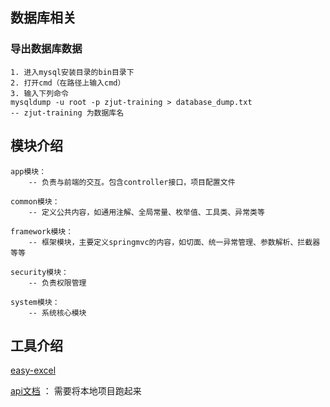 
## 数据库相关
### 导出数据库数据

```text
1. 进入mysql安装目录的bin目录下
2. 打开cmd（在路径上输入cmd）
3. 输入下列命令
mysqldump -u root -p zjut-training > database_dump.txt
-- zjut-training 为数据库名
```

## 模块介绍
```text
app模块：
    -- 负责与前端的交互。包含controller接口，项目配置文件

common模块：
    -- 定义公共内容，如通用注解、全局常量、枚举值、工具类、异常类等
   
framework模块：
    -- 框架模块，主要定义springmvc的内容，如切面、统一异常管理、参数解析、拦截器等等
    
security模块：
    -- 负责权限管理
    
system模块：
    -- 系统核心模块
```


## 工具介绍
[easy-excel](https://blog.csdn.net/Kk_Chosen1/article/details/123148798)

[api文档](http://localhost:8080/doc.html) ： 需要将本地项目跑起来

